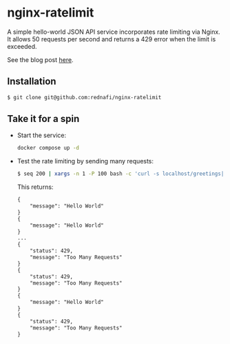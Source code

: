 # nginx-ratelimit


A simple hello-world JSON API service incorporates rate limiting via Nginx. It allows 
50 requests per second and returns a 429 error when the limit is exceeded.

See the blog post [here].

## Installation

```sh
$ git clone git@github.com:rednafi/nginx-ratelimit
```

## Take it for a spin

-   Start the service:

    ```sh
    docker compose up -d
    ```

-   Test the rate limiting by sending many requests:

    ```sh
    $ seq 200 | xargs -n 1 -P 100 bash -c 'curl -s localhost/greetings|jq'
    ```

    This returns:

    ```txt
    {
        "message": "Hello World"
    }
    {
        "message": "Hello World"
    }
    ...
    {
        "status": 429,
        "message": "Too Many Requests"
    }
    {
        "status": 429,
        "message": "Too Many Requests"
    }
    {
        "message": "Hello World"
    }
    {
        "status": 429,
        "message": "Too Many Requests"
    }
    ```


[here]: https://rednafi.com/go/rate_limiting_via_nginx
